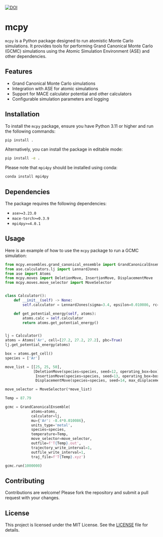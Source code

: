 [![DOI](https://sandbox.zenodo.org/badge/905704471.svg)](https://handle.stage.datacite.org/10.5072/zenodo.262130)

# mcpy

`mcpy` is a Python package designed to run atomistic Monte Carlo simulations. It provides tools for performing Grand Canonical Monte Carlo (GCMC) simulations using the Atomic Simulation Environment (ASE) and other dependencies.

## Features

- Grand Canonical Monte Carlo simulations
- Integration with ASE for atomic simulations
- Support for MACE calculator potential and other calculators
- Configurable simulation parameters and logging

## Installation

To install the `mcpy` package, ensure you have Python 3.11 or higher and run the following commands:

```sh
pip install .
```

Alternatively, you can install the package in editable mode:

```sh
pip install -e .
```

Please note that `mpi4py` should be installed using conda:

```sh
conda install mpi4py
```

## Dependencies

The package requires the following dependencies:

- `ase>=3.23.0`
- `mace-torch>=0.3.9`
- `mpi4py>=4.0.1`

## Usage

Here is an example of how to use the `mcpy` package to run a GCMC simulation:

```python
from mcpy.ensembles.grand_canonical_ensemble import GrandCanonicalEnsemble
from ase.calculators.lj import LennardJones
from ase import Atoms
from mcpy.moves import DeletionMove, InsertionMove, DisplacementMove
from mcpy.moves.move_selector import MoveSelector


class Calculator():
    def __init__(self) -> None:
        self.calculator = LennardJones(sigma=3.4, epsilon=0.010086, rc=10.2, smooth=True)

    def get_potential_energy(self, atoms):
        atoms.calc = self.calculator
        return atoms.get_potential_energy()


lj = Calculator()
atoms = Atoms('Ar', cell=[27.2, 27.2, 27.2], pbc=True)
lj.get_potential_energy(atoms)

box = atoms.get_cell()
species = ['Ar']

move_list = [[25, 25, 50],
             [DeletionMove(species=species, seed=12, operating_box=box),
              InsertionMove(species=species, seed=13, operating_box=box),
              DisplacementMove(species=species, seed=14, max_displacement=1.7)]]

move_selector = MoveSelector(*move_list)

Temp = 87.79

gcmc = GrandCanonicalEnsemble(
            atoms=atoms,
            calculator=lj,
            mu={'Ar': -8.4*0.010086},
            units_type='metal',
            species=species,
            temperature=Temp,
            move_selector=move_selector,
            outfile=f'T{Temp}.out',
            trajectory_write_interval=1,
            outfile_write_interval=1,
            traj_file=f'T{Temp}.xyz')

gcmc.run(1000000)
```

## Contributing

Contributions are welcome! Please fork the repository and submit a pull request with your changes.

## License

This project is licensed under the MIT License. See the [LICENSE](LICENSE) file for details.

